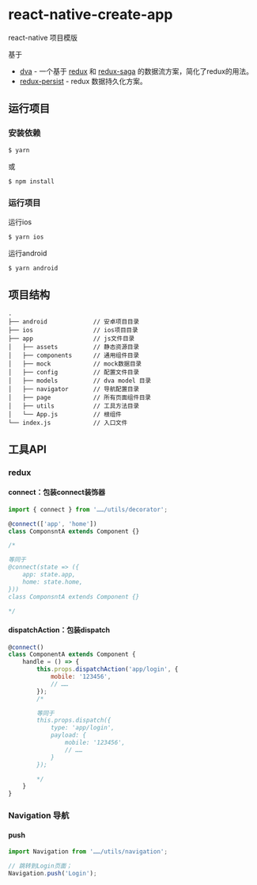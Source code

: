 # react-native-create-app
react-native 项目模版

基于
* [dva](https://dvajs.com/) - 一个基于 [redux](https://github.com/reduxjs/redux) 和 [redux-saga](https://github.com/redux-saga/redux-saga) 的数据流方案，简化了redux的用法。
* [redux-persist](https://github.com/rt2zz/redux-persist) - redux 数据持久化方案。

## 运行项目

### 安装依赖
```bash
$ yarn
```
或
```bash
$ npm install
```

### 运行项目
运行ios

```bash
$ yarn ios
```

运行android

```bash
$ yarn android
```

## 项目结构
```
.
├── android             // 安卓项目目录
├── ios                 // ios项目目录
├── app                 // js文件目录
│   ├── assets          // 静态资源目录
│   ├── components      // 通用组件目录
│   ├── mock            // mock数据目录
│   ├── config          // 配置文件目录
│   ├── models          // dva model 目录
│   ├── navigator       // 导航配置目录
│   ├── page            // 所有页面组件目录
│   ├── utils           // 工具方法目录
│   └── App.js          // 根组件
└── index.js            // 入口文件
```

## 工具API

### redux
#### connect：包装connect装饰器
```js
import { connect } from '……/utils/decorator';

@connect(['app', 'home'])
class ComponsntA extends Component {}

/*

等同于
@connect(state => ({
    app: state.app,
    home: state.home,
}))
class ComponsntA extends Component {}

*/
```

#### dispatchAction：包装dispatch
```js
@connect()
class ComponentA extends Component {
    handle = () => {
        this.props.dispatchAction('app/login', {
            mobile: '123456',
            // ……
        });
        /*

        等同于
        this.props.dispatch({
            type: 'app/login',
            payload: {
                mobile: '123456',
                // ……
            }
        });

        */
    }
}
```

### Navigation 导航
#### push
```js
import Navigation from '……/utils/navigation';

// 跳转到Login页面；
Navigation.push('Login');
```
